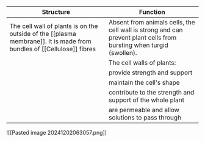 | Structure                                                                                                             | Function                                                                                                            |
| --------------------------------------------------------------------------------------------------------------------- | ------------------------------------------------------------------------------------------------------------------- |
| The cell wall of plants is on the outside of the [[plasma membrane]]. It is made from bundles of [[Cellulose]] fibres | Absent from animals cells, the cell wall is strong and can prevent plant cells from bursting when turgid (swollen). |
|                                                                                                                       | The cell walls of plants:                                                                                           |
|                                                                                                                       | provide strength and support                                                                                        |
|                                                                                                                       | maintain the cell's shape                                                                                           |
|                                                                                                                       | contribute to the strength and support of the whole plant                                                           |
|                                                                                                                       | are permeable and allow solutions to pass through                                                                   |
![[Pasted image 20241202063057.png]]